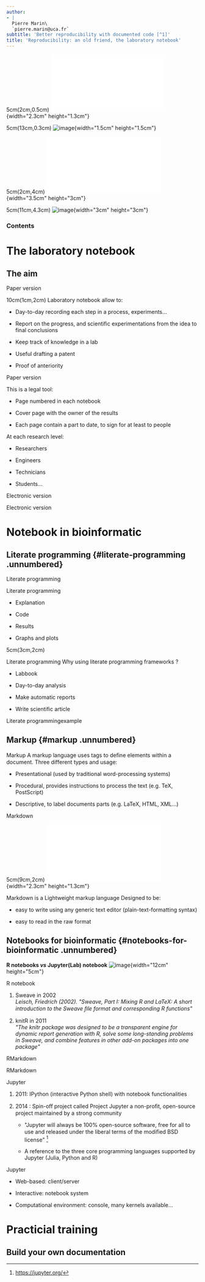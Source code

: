 ```yaml
---
author:
- |
  Pierre Marin\
  `pierre.marin@uca.fr`
subtitle: 'Better reproducibility with documented code [^1]'
title: 'Reproducibility: an old friend, the laboratory notebook'
---
```


5cm(2cm,0.5cm) ![image](images/logo_ifb.pdf){width="2.3cm"
height="1.3cm"}

5cm(13cm,0.3cm) ![image](images/i2bc.png){width="1.5cm" height="1.5cm"}

5cm(2cm,4cm) ![image](images/logoAuBi-2019.pdf){width="3.5cm"
height="3cm"}

5cm(11cm,4.3cm) ![image](images/mesocentre.png){width="3cm"
height="3cm"}

### Contents

The laboratory notebook
=======================

The aim
-------

Paper version

10cm(1cm,2cm) Laboratory notebook allow to:

-   Day-to-day recording each step in a process, experiments\...

-   Report on the progress, and scientific experimentations from the
    idea to final conclusions

-   Keep track of knowledge in a lab

-   Useful drafting a patent

-   Proof of anteriority

Paper version

This is a legal tool:

-   Page numbered in each notebook

-   Cover page with the owner of the results

-   Each page contain a part to date, to sign for at least to people

At each research level:

-   Researchers

-   Engineers

-   Technicians

-   Students\...

Electronic version

Electronic version

Notebook in bioinformatic
=========================

Literate programming {#literate-programming .unnumbered}
--------------------

Literate programming

Literate programming

-   Explanation

-   Code

-   Results

-   Graphs and plots

5cm(3cm,2cm)

Literate programming Why using literate programming frameworks ?

-   Labbook

-   Day-to-day analysis

-   Make automatic reports

-   Write scientific article

Literate programmingexample

Markup {#markup .unnumbered}
------

Markup A markup language uses tags to deﬁne elements within a document.
Three different types and usage:

-   Presentational (used by traditional word-processing systems)

-   Procedural, provides instructions to process the text (e.g. TeX,
    PostScript)

-   Descriptive, to label documents parts (e.g. LaTeX, HTML, XML\...)

Markdown

5cm(9cm,2cm) ![image](images/Markdown-mark.pdf){width="2.3cm"
height="1.3cm"}

Markdown is a Lightweight markup language Designed to be:

-   easy to write using any generic text editor (plain-text-formatting
    syntax)

-   easy to read in the raw format

Notebooks for bioinformatic {#notebooks-for-bioinformatic .unnumbered}
---------------------------

**R notebooks *vs* Jupyter(Lab) notebook**
![image](images/R-vs-Python.jpg){width="12cm" height="5cm"}

R notebook

1.  Sweave in 2002\
    *Leisch, Friedrich (2002). "Sweave, Part I: Mixing R and LaTeX: A
    short introduction to the Sweave ﬁle format and corresponding R
    functions"*

2.  knitR in 2011\
    *"The knitr package was designed to be a transparent engine for
    dynamic report generation with R, solve some long-standing problems
    in Sweave, and combine features in other add-on packages into one
    package"*

RMarkdown

RMarkdown

Jupyter

1.  2011: IPython (interactive Python shell) with notebook
    functionalities

2.  2014 : Spin-oﬀ project called Project Jupyter a non-proﬁt,
    open-source project maintained by a strong community

    -   "Jupyter will always be 100% open-source software, free for all
        to use and released under the liberal terms of the modiﬁed BSD
        license" [^2]

    -   A reference to the three core programming languages supported by
        Jupyter (Julia, Python and R)

Jupyter

-   Web-based: client/server

-   Interactive: notebook system

-   Computational environment: console, many kernels available\...

Practicial training
===================

Build your own documentation
----------------------------

[^1]: This work is derived from the IFB and I2BC team members

[^2]: https://jupyter.org/
